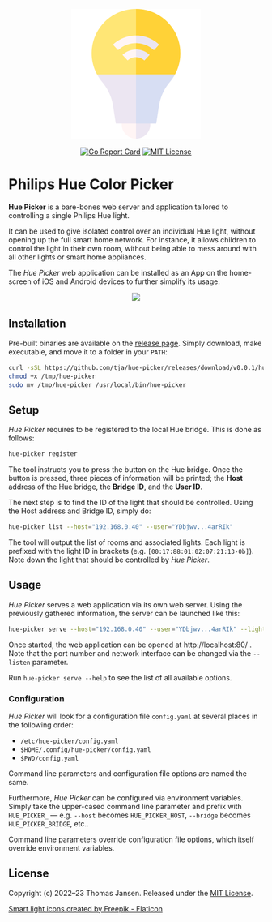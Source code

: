 <p align="center">
    <img width="256" src="etc/media/logo.png">
</p>

<p align="center">
    <a href="https://goreportcard.com/report/github.com/tja/hue-picker"><img src="https://goreportcard.com/badge/github.com/tja/hue-picker" alt="Go Report Card"></a>
    <a href="https://github.com/tja/hue-picker/blob/master/LICENSE"><img src="http://img.shields.io/badge/license-MIT-brightgreen.svg" alt="MIT License"></a>
</p>


# Philips Hue Color Picker

**Hue Picker** is a bare-bones web server and application tailored to controlling a single Philips Hue light.

It can be used to give isolated control over an individual Hue light, without opening up the full smart home
network. For instance, it allows children to control the light in their own room, without being able to mess
around with all other lights or smart home appliances.

The *Hue Picker* web application can be installed as an App on the home-screen of iOS and Android devices to
further simplify its usage.

<p align="center">
    <img width="480" src="etc/media/hero.gif">
</p>


## Installation

Pre-built binaries are available on the [release page](https://github.com/tja/hue-picker/releases/latest).
Simply download, make executable, and move it to a folder in your `PATH`:

```bash
curl -sSL https://github.com/tja/hue-picker/releases/download/v0.0.1/hue-picker-`uname -s`-`uname -m` >/tmp/hue-picker
chmod +x /tmp/hue-picker
sudo mv /tmp/hue-picker /usr/local/bin/hue-picker
```


## Setup

*Hue Picker* requires to be registered to the local Hue bridge. This is done as follows:

```bash
hue-picker register
```

The tool instructs you to press the button on the Hue bridge. Once the button is pressed, three pieces of
information will be printed; the **Host** address of the Hue bridge, the **Bridge ID**, and the **User ID**.

The next step is to find the ID of the light that should be controlled. Using the Host address and Bridge ID,
simply do:

```bash
hue-picker list --host="192.168.0.40" --user="YDbjwv...4arRIk"
```

The tool will output the list of rooms and associated lights. Each light is prefixed with the light ID in
brackets (e.g. `[00:17:88:01:02:07:21:13-0b]`). Note down the light that should be controlled by *Hue Picker*.


## Usage

*Hue Picker* serves a web application via its own web server. Using the previously gathered information, the
server can be launched like this:

```bash
hue-picker serve --host="192.168.0.40" --user="YDbjwv...4arRIk" --light="00:17:...:21:13-0b"
```

Once started, the web application can be opened at http://localhost:80/ . Note that the port number and network
interface can be changed via the `--listen` parameter.

Run `hue-picker serve --help` to see the list of all available options.

### Configuration

*Hue Picker* will look for a configuration file `config.yaml` at several places in the following order:

- `/etc/hue-picker/config.yaml`
- `$HOME/.config/hue-picker/config.yaml`
- `$PWD/config.yaml`

Command line parameters and configuration file options are named the same.

Furthermore, *Hue Picker* can be configured via environment variables. Simply take the upper-cased command line
parameter and prefix with `HUE_PICKER_` &mdash; e.g. `--host` becomes `HUE_PICKER_HOST`, `--bridge` becomes
`HUE_PICKER_BRIDGE`, etc..

Command line parameters override configuration file options, which itself override environment variables.


## License

Copyright (c) 2022&ndash;23 Thomas Jansen. Released under the
[MIT License](https://github.com/tja/hue-picker/blob/master/LICENSE).

<a href="https://www.flaticon.com/free-icons/smart-light" title="smart light icons">Smart light icons created by Freepik - Flaticon</a>
